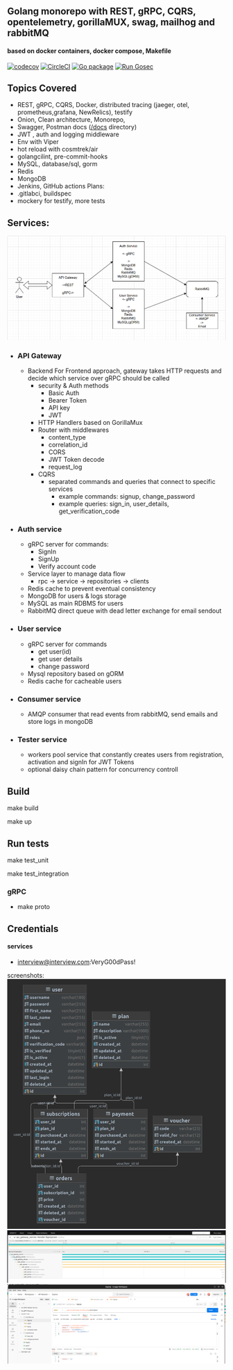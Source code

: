 ## Golang monorepo with REST, gRPC, CQRS, opentelemetry, gorillaMUX, swag, mailhog and rabbitMQ 
#### based on docker containers, docker compose, Makefile 

[![codecov](https://codecov.io/gh/RafalSalwa/interview-srv-go/graph/badge.svg?token=T0DZIOYDR8)](https://codecov.io/gh/RafalSalwa/interview-srv-go)
[![CircleCI](https://dl.circleci.com/status-badge/img/gh/RafalSalwa/interview-srv-go/tree/master.svg?style=svg)](https://dl.circleci.com/status-badge/redirect/gh/RafalSalwa/interview-srv-go/tree/master)
[![Go package](https://github.com/RafalSalwa/interview-srv-go/actions/workflows/go.yml/badge.svg)](https://github.com/RafalSalwa/interview-srv-go/actions/workflows/go.yml)
[![Run Gosec](https://github.com/RafalSalwa/interview-srv-go/actions/workflows/gosec.yml/badge.svg)](https://github.com/RafalSalwa/interview-srv-go/actions/workflows/gosec.yml)

## Topics Covered
- REST, gRPC, CQRS, Docker, distributed tracing (jaeger, otel, prometheus,grafana, NewRelics), testify
- Onion, Clean architecture, Monorepo,
- Swagger, Postman docs ([/docs](docs) directory)
- JWT , auth and logging middleware
- Env with Viper
- hot reload with cosmtrek/air
- golangcilint, pre-commit-hooks
- MySQL, database/sql, gorm
- Redis
- MongoDB
- Jenkins, GitHub actions
  Plans:
- .gitlabci, buildspec
- mockery for testify, more tests


## Services:
![arch](docs/go_arch.png)
- ### API Gateway
  - Backend For Frontend approach, gateway takes HTTP requests and decide which service over gRPC should be called
    - security & Auth methods 
      - Basic Auth
      - Bearer Token
      - API key
      - JWT
    - HTTP Handlers based on GorillaMux
    - Router with middlewares
      - content_type
      - correlation_id
      - CORS
      - JWT Token decode
      - request_log
    - CQRS
      - separated commands and queries that connect to specific services
        - example commands: signup, change_password
        - example queries: sign_in, user_details, get_verification_code
- ### Auth service
  - gRPC server for commands:
    - SignIn
    - SignUp
    - Verify  account code
  - Service layer to manage data flow
    - rpc -> service -> repositories -> clients
  - Redis cache to prevent eventual consistency
  - MongoDB for users & logs storage
  - MySQL as main RDBMS for users
  - RabbitMQ direct queue with dead letter exchange for email sendout
- ### User service
  - gRPC server for commands 
    - get user(id)
    - get user details
    - change password
  - Mysql repository based on gORM
  - Redis cache for cacheable users
- ### Consumer service
  - AMQP consumer that read events from rabbitMQ, send emails and store logs in mongoDB

- ### Tester service
  - workers pool service that constantly creates users from registration, activation and signIn for JWT Tokens
  - optional daisy chain pattern for concurrency controll
  

## Build
make build

make up

## Run tests
make test_unit

make test_integration

### gRPC
- make proto

## Credentials
#### services
- interview@interview.com:VeryG00dPass!


screenshots:
![db](docs/db_design.png)
![jaeger](docs/jaeger.png)
![postman](docs/postman.png)